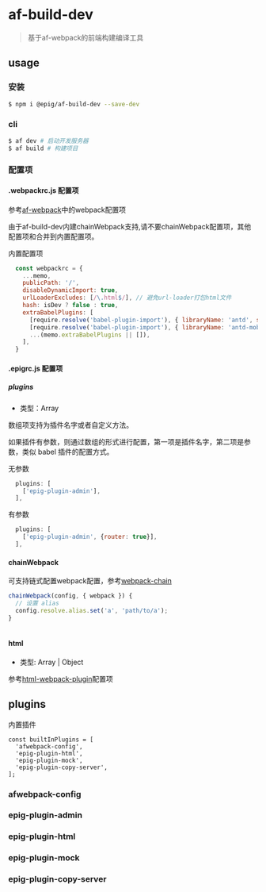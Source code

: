 # af-build-dev
> 基于af-webpack的前端构建编译工具

## usage

### 安装

```bash
$ npm i @epig/af-build-dev --save-dev
```

### cli

```bash
$ af dev # 启动开发服务器
$ af build # 构建项目
```

### 配置项

#### .webpackrc.js 配置项
参考[af-webpack](https://umijs.org/zh/config/#webpack)中的webpack配置项

由于af-build-dev内建chainWebpack支持,请不要chainWebpack配置项，其他配置项和合并到内置配置项。

内置配置项

```JavaScript
  const webpackrc = {
    ...memo,
    publicPath: '/',
    disableDynamicImport: true,
    urlLoaderExcludes: [/\.html$/], // 避免url-loader打包html文件
    hash: isDev ? false : true,
    extraBabelPlugins: [
      [require.resolve('babel-plugin-import'), { libraryName: 'antd', style: true }],
      [require.resolve('babel-plugin-import'), { libraryName: 'antd-mobile', style: true }, 'antd-mobile'],
      ...(memo.extraBabelPlugins || []),
    ],
  }
```

#### .epigrc.js 配置项

##### plugins

- 类型：Array

数组项支持为插件名字或者自定义方法。

如果插件有参数，则通过数组的形式进行配置，第一项是插件名字，第二项是参数，类似 babel 插件的配置方式。

无参数

```JavaScript
  plugins: [
    ['epig-plugin-admin'],
  ],
```

有参数

```JavaScript
  plugins: [
    ['epig-plugin-admin', {router: true}],
  ],
```

#### chainWebpack

可支持链式配置webpack配置，参考[webpack-chain](https://github.com/neutrinojs/webpack-chain)

```JavaScript
chainWebpack(config, { webpack }) {
  // 设置 alias
  config.resolve.alias.set('a', 'path/to/a');
}
 
```

#### html

- 类型: Array | Object

参考[html-webpack-plugin](https://github.com/jantimon/html-webpack-plugin#options)配置项


## plugins

内置插件

```
const builtInPlugins = [
  'afwebpack-config',
  'epig-plugin-html',
  'epig-plugin-mock',
  'epig-plugin-copy-server',
];
```

### afwebpack-config

### epig-plugin-admin

### epig-plugin-html

### epig-plugin-mock

### epig-plugin-copy-server

